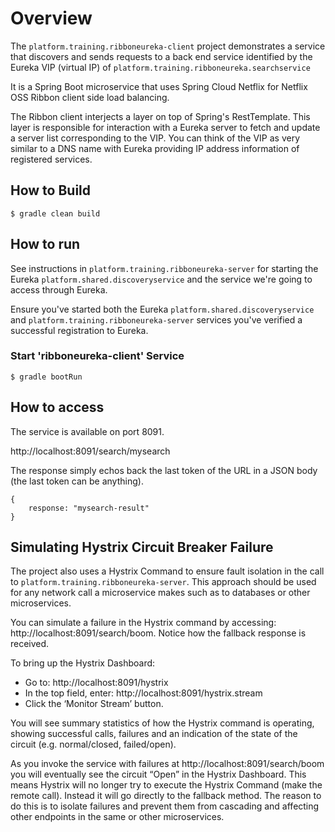 # Overview
The `platform.training.ribboneureka-client` project demonstrates a service that discovers and sends requests to a back end service identified by the Eureka VIP (virtual IP) of `platform.training.ribboneureka.searchservice`

It is a Spring Boot microservice that uses Spring Cloud Netflix for Netflix OSS Ribbon client side load balancing. 

The Ribbon client interjects a layer on top of Spring's RestTemplate. This layer is responsible for interaction with a Eureka server to fetch and update a server list corresponding to the VIP. You can think of the VIP as very similar to a DNS name  with Eureka providing IP address information of registered services.  
			  

## How to Build

	$ gradle clean build
	
## How to run

See instructions in `platform.training.ribboneureka-server` for starting the Eureka `platform.shared.discoveryservice` and the service we're going to access through Eureka.

Ensure you've started both the Eureka `platform.shared.discoveryservice` and `platform.training.ribboneureka-server` services you've verified a successful registration to Eureka.

### Start 'ribboneureka-client' Service

    $ gradle bootRun
    
## How to access

The service is available on port 8091.

http://localhost:8091/search/mysearch

The response simply echos back the last token of the URL in a JSON body (the last token can be anything).

    {
        response: "mysearch-result"
    }

## Simulating Hystrix Circuit Breaker Failure

The project also uses a Hystrix Command to ensure fault isolation in the call to `platform.training.ribboneureka-server`. This approach should be used for any network call a microservice makes such as to databases or other microservices.

You can simulate a failure in the Hystrix command by accessing: http://localhost:8091/search/boom. Notice how the fallback response is received.

To bring up the Hystrix Dashboard:
* Go to: http://localhost:8091/hystrix
* In the top field, enter: http://localhost:8091/hystrix.stream
* Click the ‘Monitor Stream’ button. 

You will see summary statistics of how the Hystrix command is operating, showing successful calls, failures and an indication of the state of the circuit (e.g. normal/closed, failed/open).
 
As you invoke the service with failures at http://localhost:8091/search/boom you will eventually see the circuit “Open” in the Hystrix Dashboard. This means Hystrix will no longer try to execute the Hystrix Command (make the remote call). Instead it will go directly to the fallback method. The reason to do this is to isolate failures and prevent them from cascading and affecting other endpoints in the same or other microservices.
